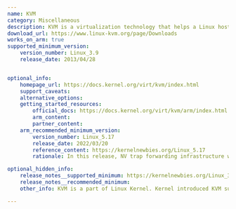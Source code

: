 ```yaml
---
name: KVM
category: Miscellaneous
description: KVM is a virtualization technology that helps a Linux host machine to create and run multiple virtual machines. KVM is a part of the Linux kernel, so it benefits from all Linux updates and fixes.
download_url: https://www.linux-kvm.org/page/Downloads
works_on_arm: true
supported_minimum_version:
    version_number: Linux_3.9
    release_date: 2013/04/28


optional_info:
    homepage_url: https://docs.kernel.org/virt/kvm/index.html
    support_caveats:
    alternative_options:
    getting_started_resources:
        official_docs: https://docs.kernel.org/virt/kvm/arm/index.html
        arm_content:
        partner_content:
    arm_recommended_minimum_version:
        version_number: Linux_5.17
        release_date: 2022/03/20
        reference_content: https://kernelnewbies.org/Linux_5.17
        rationale: In this release, NV trap forwarding infrastructure was added to handle non-virtual exceptions in Arm64 virtualization.

optional_hidden_info:
    release_notes__supported_minimum: https://kernelnewbies.org/Linux_3.9#KVM_support_in_ARM_architectures
    release_notes__recommended_minimum:
    other_info: KVM is a part of Linux Kernel. Kernel introduced KVM support in ARM architectures in version 3.9.

---
```

